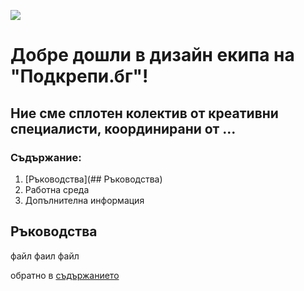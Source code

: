 ![](https://github.com/IrinaSpasova/Publishing-Placeholder/blob/main/img-design-team.png)

# Добре дошли в дизайн екипа на "Подкрепи.бг"!


## Ние сме сплотен колектив от креативни специалисти, координирани от ...

### Съдържание:
1. [Ръководства](## Ръководства)
2. Работна среда
3. Допълнителна информация



## Ръководства
файл
фаил
файл

обратно в [съдържанието](https://github.com/IrinaSpasova/Publishing-Placeholder/blob/main/README.md#%D0%BD%D0%B8%D0%B5-%D1%81%D0%BC%D0%B5-%D1%81%D0%BF%D0%BB%D0%BE%D1%82%D0%B5%D0%BD-%D0%BA%D0%BE%D0%BB%D0%B5%D0%BA%D1%82%D0%B8%D0%B2-%D0%BE%D1%82-%D0%BA%D1%80%D0%B5%D0%B0%D1%82%D0%B8%D0%B2%D0%BD%D0%B8-%D1%81%D0%BF%D0%B5%D1%86%D0%B8%D0%B0%D0%BB%D0%B8%D1%81%D1%82%D0%B8-%D0%BA%D0%BE%D0%BE%D1%80%D0%B4%D0%B8%D0%BD%D0%B8%D1%80%D0%B0%D0%BD%D0%B8-%D0%BE%D1%82-)

##


##


